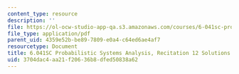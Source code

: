 ```yaml
---
content_type: resource
description: ''
file: https://ol-ocw-studio-app-qa.s3.amazonaws.com/courses/6-041sc-probabilistic-systems-analysis-and-applied-probability-fall-2013/3704dac4aa21f20636b8dfed50838a62_MIT6_041SCF13_rec12_sol.pdf
file_type: application/pdf
parent_uid: 4359e52b-be89-7809-e0a4-c64ed6ae4af7
resourcetype: Document
title: 6.041SC Probabilistic Systems Analysis, Recitation 12 Solutions
uid: 3704dac4-aa21-f206-36b8-dfed50838a62
---
```


